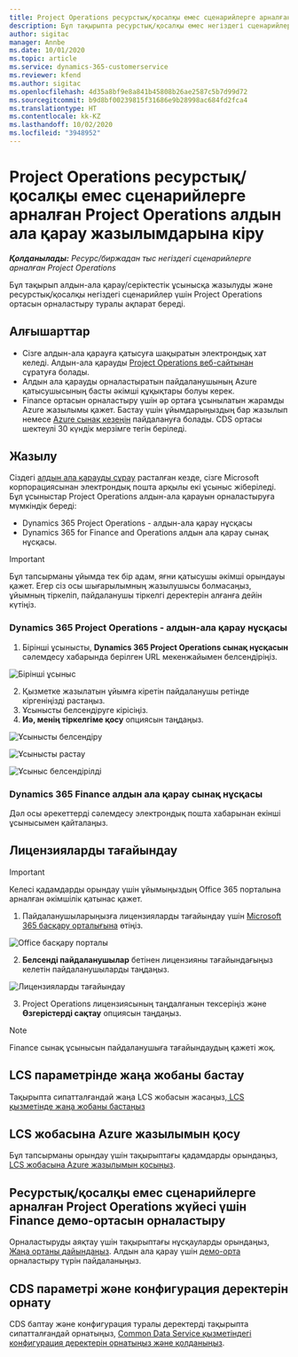 ```yaml
---
title: Project Operations ресурстық/қосалқы емес сценарийлерге арналған Project Operations алдын ала қарау жазылымдарына кіру
description: Бұл тақырыпта ресурстық/қосалқы емес негіздегі сценарийлер үшін Project Operations жүйесіне жазылу және орналастыру туралы ақпарат берілген.
author: sigitac
manager: Annbe
ms.date: 10/01/2020
ms.topic: article
ms.service: dynamics-365-customerservice
ms.reviewer: kfend
ms.author: sigitac
ms.openlocfilehash: 4d35a8bf9e8a841b45808b26ae2587c5b7d99d72
ms.sourcegitcommit: b9d8bf00239815f31686e9b28998ac684fd2fca4
ms.translationtype: HT
ms.contentlocale: kk-KZ
ms.lasthandoff: 10/02/2020
ms.locfileid: "3948952"
---
```

# <a name="sign-up-for-project-operations-preview-subscriptions-for-resource-non-stocked-scenarios"></a>Project Operations ресурстық/қосалқы емес сценарийлерге арналған Project Operations алдын ала қарау жазылымдарына кіру

_**Қолданылады:** Ресурс/биржадан тыс негіздегі сценарийлерге арналған Project Operations_

Бұл тақырып алдын-ала қарау/серіктестік ұсынысқа жазылуды және ресурстық/қосалқы негіздегі сценарийлер үшін Project Operations ортасын орналастыру туралы ақпарат береді.

## <a name="prerequisites"></a>Алғышарттар

- Сізге алдын-ала қарауға қатысуға шақыратын электрондық хат келеді. Алдын-ала қарауды [Project Operations веб-сайтынан](https://dynamics.microsoft.com/en-us/project-operations/overview/) сұратуға болады.
- Алдын ала қарауды орналастыратын пайдаланушының Azure қатысушысының басты әкімші құқықтары болуы керек.
- Finance ортасын орналастыру үшін әр ортаға ұсынылатын жарамды Azure жазылымы қажет. Бастау үшін ұйымдарыңыздың бар жазылып немесе [Azure сынақ кезеңін](https://azure.microsoft.com/en-us/free/) пайдалануға болады. CDS ортасы шектеулі 30 күндік мерзімге тегін беріледі.

## <a name="subscribe"></a>Жазылу

Сіздегі [алдын ала қарауды сұрау](https://forms.office.com/FormsPro/Pages/ResponsePage.aspx?id=v4j5cvGGr0GRqy180BHbR56j8lZs0FdAvwT75_WNFyxUMkRDV1NYQU5TNjE2VjhKOVBUNVg2R0s1NC4u) расталған кезде, сізге Microsoft корпорациясынан электрондық пошта арқылы екі ұсыныс жіберіледі. Бұл ұсыныстар Project Operations алдын-ала қарауын орналастыруға мүмкіндік береді:

- Dynamics 365 Project Operations - алдын-ала қарау нұсқасы
- Dynamics 365 for Finance and Operations алдын ала қарау сынақ нұсқасы.

> [!IMPORTANT]
> Бұл тапсырманы ұйымда тек бір адам, яғни қатысушы әкімші орындауы қажет. Егер сіз осы шығарылымның жазылушысы болмасаңыз, ұйымның тіркеліп, пайдаланушы тіркелгі деректерін алғанға дейін күтіңіз.

### <a name="dynamics-365-project-operations--preview-trial"></a>Dynamics 365 Project Operations - алдын-ала қарау нұсқасы

1. Бірінші ұсынысты, **Dynamics 365 Project Operations сынақ нұсқасын** сәлемдесу хабарында берілген URL мекенжайымен белсендіріңіз.

![Бірінші ұсыныс](./media/1FirstOffer.png)

2. Қызметке жазылатын ұйымға кіретін пайдаланушы ретінде кіргеніңізді растаңыз.
3. Ұсынысты белсендіруге кірісіңіз. 
4. **Иә, менің тіркелгіме қосу** опциясын таңдаңыз.

![Ұсынысты белсендіру](./media/2RedeemFirstOffer.png)

![Ұсынысты растау](./media/3ConfirmFirstOffer.png)

![Ұсыныс белсендірілді](./media/4OfferSuccessfulyRedeemed.png)

### <a name="dynamics-365-finance-preview-trial"></a>Dynamics 365 Finance алдын ала қарау сынақ нұсқасы

Дәл осы әрекеттерді сәлемдесу электрондық пошта хабарынан екінші ұсынысымен қайталаңыз.

## <a name="assign-licenses"></a>Лицензияларды тағайындау

> [!IMPORTANT]
> Келесі қадамдарды орындау үшін ұйымыңыздың Office 365 порталына арналған әкімшілік қатынас қажет.

1. Пайдаланушыларыңызға лицензияларды тағайындау үшін [Microsoft 365 басқару орталығына](https://portal.office.com/) өтіңіз.

![Office басқару порталы](./media/5OfficeAdminPortal.png)

2. **Белсенді пайдаланушылар** бетінен лицензияны тағайындағыңыз келетін пайдаланушыларды таңдаңыз.

![Лицензияларды тағайындау](./media/6AssignLicenses.png)

3. Project Operations лицензиясының таңдалғанын тексеріңіз және **Өзгерістерді сақтау** опциясын таңдаңыз. 

> [!NOTE]
> Finance сынақ ұсынысын пайдаланушыға тағайындаудың қажеті жоқ.

## <a name="start-a-new-project-in-lcs"></a>LCS параметрінде жаңа жобаны бастау

Тақырыпта сипатталғандай жаңа LCS жобасын жасаңыз,[ LCS қызметінде жаңа жобаны бастаңыз](create-lcs-project.md)

## <a name="add-an-azure-subscription-to-an-lcs-project"></a>LCS жобасына Azure жазылымын қосу

Бұл тапсырманы орындау үшін тақырыптағы қадамдарды орындаңыз, [LCS жобасына Azure жазылымын қосыңыз](resource-add-azure-subscription-lcs-project.md).

## <a name="deploy-finance-demo-environment-with-project-operations-for-resourcenon-stocked-scenarios"></a>Ресурстық/қосалқы емес сценарийлерге арналған Project Operations жүйесі үшін Finance демо-ортасын орналастыру

Орналастыруды аяқтау үшін тақырыптағы нұсқауларды орындаңыз, [Жаңа ортаны дайындаңыз](resource-provision-new-environment.md). Алдын ала қарау үшін [демо-орта](https://docs.microsoft.com/dynamics365/fin-ops-core/dev-itpro/deployment/deploy-demo-environment) орналастыру түрін пайдаланыңыз.

## <a name="install-cds-setup-and-configuration-data"></a>CDS параметрі және конфигурация деректерін орнату

CDS баптау және конфигурация туралы деректерді тақырыпта сипатталғандай орнатыңыз, [Common Data Service қызметіндегі конфигурация деректерін орнатыңыз және қолданыңыз](resource-apply-pro-setup-config-data.md).

